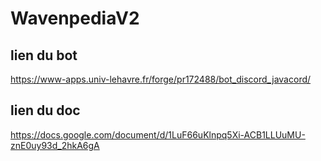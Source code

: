 # WavenpediaV2

## lien du bot
https://www-apps.univ-lehavre.fr/forge/pr172488/bot_discord_javacord/

## lien du doc
https://docs.google.com/document/d/1LuF66uKlnpq5Xi-ACB1LLUuMU-znE0uy93d_2hkA6gA

